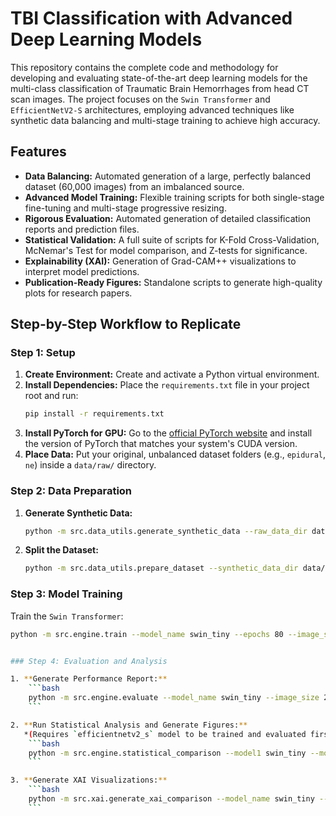 # TBI Classification with Advanced Deep Learning Models

This repository contains the complete code and methodology for developing and evaluating state-of-the-art deep learning models for the multi-class classification of Traumatic Brain Hemorrhages from head CT scan images. The project focuses on the `Swin Transformer` and `EfficientNetV2-S` architectures, employing advanced techniques like synthetic data balancing and multi-stage training to achieve high accuracy.

## Features

* **Data Balancing:** Automated generation of a large, perfectly balanced dataset (60,000 images) from an imbalanced source.
* **Advanced Model Training:** Flexible training scripts for both single-stage fine-tuning and multi-stage progressive resizing.
* **Rigorous Evaluation:** Automated generation of detailed classification reports and prediction files.
* **Statistical Validation:** A full suite of scripts for K-Fold Cross-Validation, McNemar's Test for model comparison, and Z-tests for significance.
* **Explainability (XAI):** Generation of Grad-CAM++ visualizations to interpret model predictions.
* **Publication-Ready Figures:** Standalone scripts to generate high-quality plots for research papers.

## Step-by-Step Workflow to Replicate

### Step 1: Setup

1.  **Create Environment:** Create and activate a Python virtual environment.
2.  **Install Dependencies:** Place the `requirements.txt` file in your project root and run:
    ```bash
    pip install -r requirements.txt
    ```
3.  **Install PyTorch for GPU:** Go to the [official PyTorch website](https://pytorch.org/get-started/locally/) and install the version of PyTorch that matches your system's CUDA version.
4.  **Place Data:** Put your original, unbalanced dataset folders (e.g., `epidural`, `ne`) inside a `data/raw/` directory.

### Step 2: Data Preparation

1.  **Generate Synthetic Data:**
    ```bash
    python -m src.data_utils.generate_synthetic_data --raw_data_dir data/raw
    ```
2.  **Split the Dataset:**
    ```bash
    python -m src.data_utils.prepare_dataset --synthetic_data_dir data/synthetic
    ```

### Step 3: Model Training

Train the `Swin Transformer`:
```bash
python -m src.engine.train --model_name swin_tiny --epochs 80 --image_size 224 --learning_rate 1e-4 --batch_size 32 --weight_decay 0.05


### Step 4: Evaluation and Analysis

1. **Generate Performance Report:**
    ```bash
    python -m src.engine.evaluate --model_name swin_tiny --image_size 224
    ```

2. **Run Statistical Analysis and Generate Figures:**  
   *(Requires `efficientnetv2_s` model to be trained and evaluated first for comparison)*  
    ```bash
    python -m src.engine.statistical_comparison --model1 swin_tiny --model2 efficientnetv2_s
    ```

3. **Generate XAI Visualizations:**
    ```bash
    python -m src.xai.generate_xai_comparison --model_name swin_tiny --image_size 224
    ```
